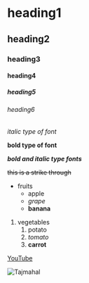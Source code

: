 # heading1
## heading2
### heading3
#### heading4
##### heading5
###### heading6

*italic type of font*

**bold type of font**

***bold and italic type fonts***

~~this is a strike through~~

* fruits
  * apple
  * *grape*
  * **banana**
1. vegetables
    1. potato
    2. *tomato*
    3. **carrot**

[YouTube](https://www.youtube.com/)

![Tajmahal](https://static.onecms.io/wp-content/uploads/sites/6/2017/01/cars-3-exclusive-2000.jpg)
